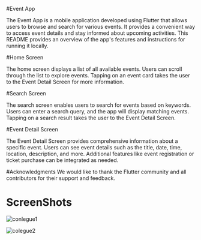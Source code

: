 #Event App

The Event App is a mobile application developed using Flutter that allows users to browse and search for various events. It provides a convenient way to access event details and stay informed about upcoming activities. This README provides an overview of the app's features and instructions for running it locally.

#Home Screen

The home screen displays a list of all available events.
Users can scroll through the list to explore events.
Tapping on an event card takes the user to the Event Detail Screen for more information.

#Search Screen

The search screen enables users to search for events based on keywords.
Users can enter a search query, and the app will display matching events.
Tapping on a search result takes the user to the Event Detail Screen.

#Event Detail Screen

The Event Detail Screen provides comprehensive information about a specific event.
Users can see event details such as the title, date, time, location, description, and more.
Additional features like event registration or ticket purchase can be integrated as needed.

#Acknowledgments
We would like to thank the Flutter community and all contributors for their support and feedback.


# ScreenShots

![conlegue1](https://github.com/mdhasnain1078/eventApp/assets/113025389/fc31fbfb-931f-4613-86e3-357afd90f109)



![colegue2](https://github.com/mdhasnain1078/eventApp/assets/113025389/fc5fe921-4177-4dcd-bd93-3e0b38b6df51)
